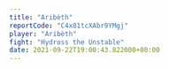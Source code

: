 ```yaml
---
title: "Aribèth"
reportCode: "C4x81tcXAbr9YMgj"
player: "Aribèth"
fight: "Hydross the Unstable"
date: 2021-09-22T19:00:43.822000+00:00
---
```

